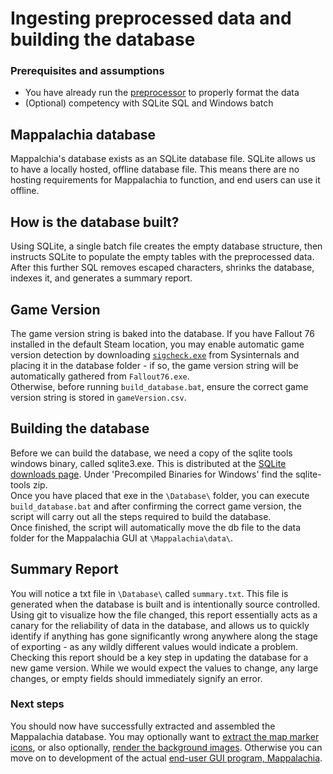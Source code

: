 # Ingesting preprocessed data and building the database

### Prerequisites and assumptions
* You have already run the [preprocessor](Preprocessor.md) to properly format the data
* (Optional) competency with SQLite SQL and Windows batch

## Mappalachia database
Mappalchia's database exists as an SQLite database file. SQLite allows us to have a locally hosted, offline database file. This means there are no hosting requirements for Mappalachia to function, and end users can use it offline.

## How is the database built?
Using SQLite, a single batch file creates the empty database structure, then instructs SQLite to populate the empty tables with the preprocessed data. After this further SQL removes escaped characters, shrinks the database, indexes it, and generates a summary report.

## Game Version
The game version string is baked into the database. If you have Fallout 76 installed in the default Steam location, you may enable automatic game version detection by downloading [`sigcheck.exe`](https://docs.microsoft.com/en-gb/sysinternals/downloads/sigcheck) from Sysinternals and placing it in the database folder - if so, the game version string will be automatically gathered from `Fallout76.exe`.<br/>
Otherwise, before running `build_database.bat`, ensure the correct game version string is stored in `gameVersion.csv`.<br/>

## Building the database
Before we can build the database, we need a copy of the sqlite tools windows binary, called sqlite3.exe. This is distributed at the [SQLite downloads page](https://www.sqlite.org/download.html). Under 'Precompiled Binaries for Windows' find the sqlite-tools zip.<br/>
Once you have placed that exe in the `\Database\` folder, you can execute `build_database.bat` and after confirming the correct game version, the script will carry out all the steps required to build the database.<br/>
Once finished, the script will automatically move the db file to the data folder for the Mappalachia GUI at `\Mappalachia\data\`.

## Summary Report
You will notice a txt file in `\Database\` called `summary.txt`. This file is generated when the database is built and is intentionally source controlled.<br/>
Using git to visualize how the file changed, this report essentially acts as a canary for the reliability of data in the database, and allows us to quickly identify if anything has gone significantly wrong anywhere along the stage of exporting - as any wildly different values would indicate a problem.<br/>
Checking this report should be a key step in updating the database for a new game version. While we would expect the values to change, any large changes, or empty fields should immediately signify an error.

### Next steps
You should now have successfully extracted and assembled the Mappalachia database. You may optionally want to [extract the map marker icons](IconExtraction.md), or also optionally, [render the background images](BackgroundRendering.md). Otherwise you can move on to development of the actual [end-user GUI program, Mappalachia](GUI.md).
